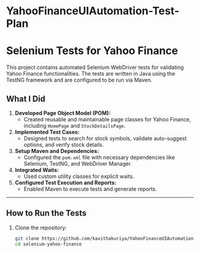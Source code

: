 # YahooFinanceUIAutomation-Test-Plan
# Selenium Tests for Yahoo Finance

This project contains automated Selenium WebDriver tests for validating Yahoo Finance functionalities. The tests are written in Java using the TestNG framework and are configured to be run via Maven.

## What I Did
1. **Developed Page Object Model (POM):** 
   - Created reusable and maintainable page classes for Yahoo Finance, including `HomePage` and `StockDetailsPage`.
2. **Implemented Test Cases:** 
   - Designed tests to search for stock symbols, validate auto-suggest options, and verify stock details.
3. **Setup Maven and Dependencies:** 
   - Configured the `pom.xml` file with necessary dependencies like Selenium, TestNG, and WebDriver Manager.
4. **Integrated Waits:**
   - Used custom utility classes for explicit waits.
5. **Configured Test Execution and Reports:**
   - Enabled Maven to execute tests and generate reports.

---


## How to Run the Tests

1. Clone the repository:
   ```bash
   git clone https://github.com/kavithakuriya/YahooFinanceUIAutomation-Test-Plan.git
   cd selenium-yahoo-finance
